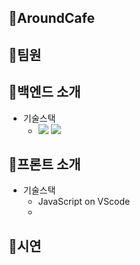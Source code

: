 ## 💙AroundCafe


## 💙팀원

## 💙백엔드 소개
 * 기술스택
   - <img src="https://img.shields.io/badge/Java-11-3766AB?style=flat"/> <img src="https://img.shields.io/badge/IntelliJ-3766AB?style=flat"/>


## 💙프론트 소개
 * 기술스택
   - JavaScript on VScode
   - 
## 💙시연
